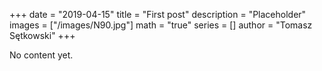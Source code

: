 +++
date = "2019-04-15"
title = "First post"
description = "Placeholder"
images = ["/images/N90.jpg"]
math = "true"
series = []
author = "Tomasz Sętkowski"
+++

No content yet.
